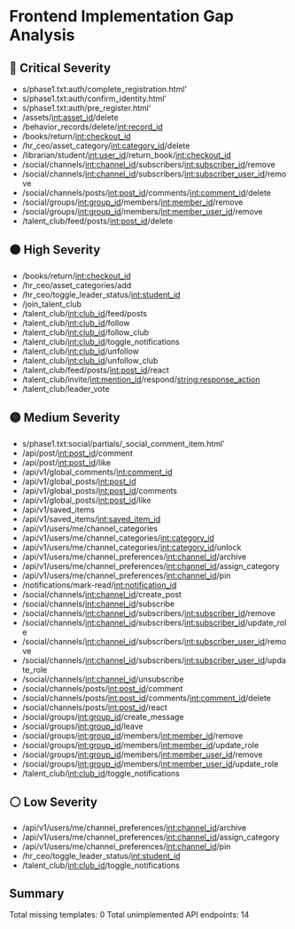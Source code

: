 
# Frontend Implementation Gap Analysis

## 🔴 Critical Severity
- s/phase1.txt:auth/complete_registration.html'
- s/phase1.txt:auth/confirm_identity.html'
- s/phase1.txt:auth/pre_register.html'
- /assets/<int:asset_id>/delete
- /behavior_records/delete/<int:record_id>
- /books/return/<int:checkout_id>
- /hr_ceo/asset_category/<int:category_id>/delete
- /librarian/student/<int:user_id>/return_book/<int:checkout_id>
- /social/channels/<int:channel_id>/subscribers/<int:subscriber_id>/remove
- /social/channels/<int:channel_id>/subscribers/<int:subscriber_user_id>/remove
- /social/channels/posts/<int:post_id>/comments/<int:comment_id>/delete
- /social/groups/<int:group_id>/members/<int:member_id>/remove
- /social/groups/<int:group_id>/members/<int:member_user_id>/remove
- /talent_club/feed/posts/<int:post_id>/delete

## 🟠 High Severity
- /books/return/<int:checkout_id>
- /hr_ceo/asset_categories/add
- /hr_ceo/toggle_leader_status/<int:student_id>
- /join_talent_club
- /talent_club/<int:club_id>/feed/posts
- /talent_club/<int:club_id>/follow
- /talent_club/<int:club_id>/follow_club
- /talent_club/<int:club_id>/toggle_notifications
- /talent_club/<int:club_id>/unfollow
- /talent_club/<int:club_id>/unfollow_club
- /talent_club/feed/posts/<int:post_id>/react
- /talent_club/invite/<int:mention_id>/respond/<string:response_action>
- /talent_club/leader_vote

## 🟡 Medium Severity
- s/phase1.txt:social/partials/_social_comment_item.html'
- /api/post/<int:post_id>/comment
- /api/post/<int:post_id>/like
- /api/v1/global_comments/<int:comment_id>
- /api/v1/global_posts/<int:post_id>
- /api/v1/global_posts/<int:post_id>/comments
- /api/v1/global_posts/<int:post_id>/like
- /api/v1/saved_items
- /api/v1/saved_items/<int:saved_item_id>
- /api/v1/users/me/channel_categories
- /api/v1/users/me/channel_categories/<int:category_id>
- /api/v1/users/me/channel_categories/<int:category_id>/unlock
- /api/v1/users/me/channel_preferences/<int:channel_id>/archive
- /api/v1/users/me/channel_preferences/<int:channel_id>/assign_category
- /api/v1/users/me/channel_preferences/<int:channel_id>/pin
- /notifications/mark-read/<int:notification_id>
- /social/channels/<int:channel_id>/create_post
- /social/channels/<int:channel_id>/subscribe
- /social/channels/<int:channel_id>/subscribers/<int:subscriber_id>/remove
- /social/channels/<int:channel_id>/subscribers/<int:subscriber_id>/update_role
- /social/channels/<int:channel_id>/subscribers/<int:subscriber_user_id>/remove
- /social/channels/<int:channel_id>/subscribers/<int:subscriber_user_id>/update_role
- /social/channels/<int:channel_id>/unsubscribe
- /social/channels/posts/<int:post_id>/comment
- /social/channels/posts/<int:post_id>/comments/<int:comment_id>/delete
- /social/channels/posts/<int:post_id>/react
- /social/groups/<int:group_id>/create_message
- /social/groups/<int:group_id>/leave
- /social/groups/<int:group_id>/members/<int:member_id>/remove
- /social/groups/<int:group_id>/members/<int:member_id>/update_role
- /social/groups/<int:group_id>/members/<int:member_user_id>/remove
- /social/groups/<int:group_id>/members/<int:member_user_id>/update_role
- /talent_club/<int:club_id>/toggle_notifications

## ⚪ Low Severity
- /api/v1/users/me/channel_preferences/<int:channel_id>/archive
- /api/v1/users/me/channel_preferences/<int:channel_id>/assign_category
- /api/v1/users/me/channel_preferences/<int:channel_id>/pin
- /hr_ceo/toggle_leader_status/<int:student_id>
- /talent_club/<int:club_id>/toggle_notifications

## Summary
Total missing templates: 0
Total unimplemented API endpoints: 14
